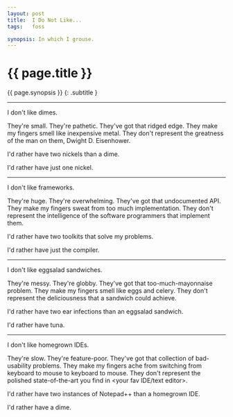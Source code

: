 ```yaml
---
layout: post
title:  I Do Not Like...
tags:   foss

synopsis: In which I grouse.
---
```


# {{ page.title }}

{{ page.synopsis }}
{: .subtitle }

-----

I don't like dimes.

They're small. They're pathetic. They've got that ridged edge. They make my
fingers smell like inexpensive metal. They don't represent the greatness of
the man on them, Dwight D. Eisenhower.

I'd rather have two nickels than a dime.

I'd rather have just one nickel.

-----

I don't like frameworks.

They're huge. They're overwhelming. They've got that undocumented API. They
make my fingers sweat from too much implementation. They don't represent the
intelligence of the software programmers that implement them.

I'd rather have two toolkits that solve my problems.

I'd rather have just the compiler.

-----

I don't like eggsalad sandwiches.

They're messy. They're globby. They've got that too-much-mayonnaise problem.
They make my fingers smell like eggs and celery. They don't represent the
deliciousness that a sandwich could achieve.

I'd rather have two ear infections than an eggsalad sandwich.

I'd rather have tuna.

-----

I don't like homegrown IDEs.

They're slow. They're feature-poor. They've got that collection of
bad-usability problems. They make my fingers ache from switching from keyboard
to mouse to keyboard to mouse. They don't represent the polished
state-of-the-art you find in <your fav IDE/text editor>.

I'd rather have two instances of Notepad++ than a homegrown IDE.

I'd rather have a dime.
